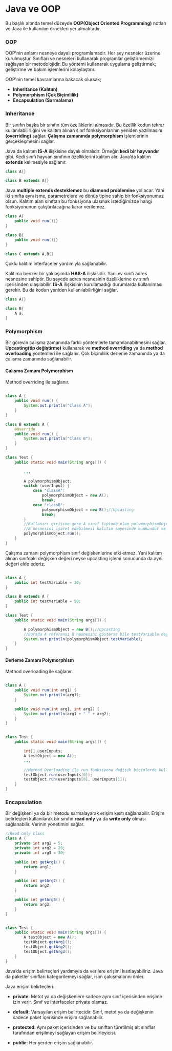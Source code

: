 # Java ve OOP
Bu başlık altında temel düzeyde **OOP(Object Oriented Programming)** notları ve Java ile kullanılım örnekleri yer almaktadır.

### OOP
OOP'nin anlamı nesneye dayalı programlamadır. Her şey nesneler üzerine kurulmuştur. Sınıfları ve nesneleri kullanarak programlar geliştirmemizi sağlayan bir metodolojidir. Bu yöntemi kullanarak uygulama geliştirmek; geliştirme ve bakım işlemlerini kolaylaştırır.

OOP'nin temel kavramlarına bakacak olursak;
* **Inheritance (Kalıtım)**
* **Polymorphism (Çok Biçimlilik)**
* **Encapsulation (Sarmalama)**

### Inheritance 
Bir sınıfın başka bir sınıfın tüm özelliklerini almasıdır. Bu özellik kodun tekrar kullanılabilirliğini ve kalıtım alınan sınıf fonksiyonlarının yeniden yazılmasını **(overriding)** sağlar. **Çalışma zamanında polymorphism** işlemlerinin gerçekleşmesini sağlar.

Java da kalıtım **IS-A** ilişkisine dayalı olmalıdır. Örneğin **kedi bir hayvandır** gibi. Kedi sınıfı hayvan sınıfının özelliklerini kalıtım alır. Java’da kalıtım **extends** kelimesiyle sağlanır.

```java
class A{}

class B extends A{}
```

Java **multiple extends desteklemez** bu **diamond problemine** yol acar. Yani iki sınıfta aynı isme, parametrelere ve dönüş tipine sahip bir fonksiyonumuz olsun. Kalıtım alan sınıftan bu fonksiyona ulaşmak istediğimizde hangi fonksiyonunun çalıştırılacağına karar verilemez.

```java
class A{
    public void run(){}
}

class B{
    public void run(){}
}

class C extends A,B{}
```

Çoklu kalıtım interfaceler yardımıyla sağlanabilir.

Kalıtıma benzer bir yaklaşımda **HAS-A** ilişkisidir. Yani ev sınıfı adres nesnesine sahiptir. Bu sayede adres nesnesinin özelliklerine ev sınıfı içerisinden ulaşılabilir. **IS-A** ilişkisinin kurulamadığı durumlarda kullanılması gerekir. Bu da kodun yeniden kullanılabilirliğini sağlar.

```java
class A{}

class B{
    A a;
}
```

### Polymorphism 
Bir görevin çalışma zamanında farklı yöntemlerle tamamlanabilmesini sağlar. **Upcasting(tip değiştirme)** kullanarak ve **method overriding** ya da **method overloading** yöntemleri ile sağlanır. Çok biçimlilik derleme zamanında ya da çalışma zamanında sağlanabilir. 

#### Çalışma Zamanı Polymorphism 
Method overriding ile sağlanır.

```java

class A {
    public void run() {
        System.out.println("Class A");
    }
}

class B extends A {
    @Override
    public void run() {
        System.out.println("Class B");
    }
}

class Test {
    public static void main(String args[]) {
        
        ...

        A polymorphismObject;
        switch (userInput) {
            case "classA":
                polymorphismObject = new A();
                break;
            case "classB":
                polymorphismObject = new B();//Upcasting
                break;
        }
        //Kullanıcı girişine göre A sınıf tipinde olan polymorphismObject referansı A nesnesini ya da B nesnesini işaret edebiliyor.
        //B nesnesini işaret edebilmesi kalıtım sayesinde mümkündür ve işleme Upcasting denir. 
        polymorphismObject.run();
    }
}
```

Çalışma zamanı polymorphism sınıf değişkenlerine etki etmez. Yani kalıtım alınan sınıfdaki değişken değeri neyse upcasting işlemi sonucunda da aynı değeri elde ederiz.
```java

class A {
    public int testVariable = 10;
}

class B extends A {
    public int testVariable = 50;
}

class Test {
    public static void main(String args[]) {

        A polymorphismObject = new B();//Upcasting
        //Burada A referansı B nesnesini gösterse bile testVariable değeri 10 olarak kalır.
        System.out.println(polymorphismObject.testVariable);
    }
}
```

#### Derleme Zamanı Polymorphism
Method overloading ile sağlanır.

```java

class A {
    public void run(int arg1) {
        System.out.println(arg1);
    }

    public void run(int arg1, int arg2) {
        System.out.println(arg1 + " " + arg2);
    }
}


class Test {
    public static void main(String args[]) {

        int[] userInputs;
        A testObject = new A();
        ...

        //Method Overloading ile run fonksiyonu değişik biçimlerde kullanılabilir. Bu derleme zamanı polymorphism dir.
        testObject.run(userInputs[0]);
        testObject.run(userInputs[0], userInputs[1]);
    }
}
```



### Encapsulation
Bir değişkeni ya da bir metodu sarmalayarak erişim kısıtı sağlanabilir. Erişim belirteçleri kullanılarak bir sınıfın **read only** ya da **write only** olması sağlanabilir. Verinin yönetimini sağlar.

```java
//Read only class
class A {
    private int arg1 = 5;
    private int arg2 = 20;
    private int arg3 = 30;

    public int getArg1() {
        return arg1;
    }

    public int getArg2() {
        return arg2;
    }

    public int getArg3() {
        return arg3;
    }
}


class Test {
    public static void main(String args[]) {
        A testObject = new A();
        testObject.getArg1();
        testObject.getArg2();
        testObject.getArg3();
    }
}
```

Java’da erişim belirteçleri yardımıyla da verilere erişimi kısıtlayabiliriz. Java da paketler sınıfları kategorilemeyi sağlar, isim çakışmalarını önler.

Java erişim belirteçleri:

* **private**: Metot ya da değişkenlere sadece aynı sınıf içerisinden erişime izin verir. Sınıf ve interfaceler private olamaz.

* **default**: Varsayılan erişim belirtecidir. Sınıf, metot ya da değişkenin sadece paket içerisinde erişim sağlanabilir.

* **protected**: Aynı paket içerisinden ve bu sınıftan türetilmiş alt sınıflar tarafından erişilmeyi sağlayan erişim belirleyicisi.

* **public**: Her yerden erişim sağlanabilir.
